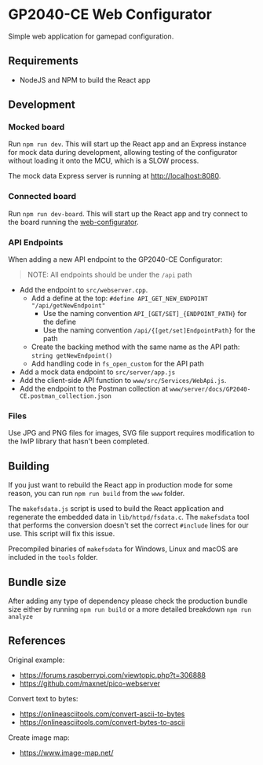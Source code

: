 # GP2040-CE Web Configurator

Simple web application for gamepad configuration.

## Requirements

* NodeJS and NPM to build the React app

## Development

### Mocked board

Run `npm run dev`. This will start up the React app and an Express instance for mock data during development, allowing testing of the configurator without loading it onto the MCU, which is a SLOW process.

The mock data Express server is running at <http://localhost:8080>.

### Connected board

Run `npm run dev-board`. This will start up the React app and try connect to the board running the
[web-configurator](https://gp2040-ce.info/web-configurator).

### API Endpoints

When adding a new API endpoint to the GP2040-CE Configurator:

> NOTE: All endpoints should be under the `/api` path

* Add the endpoint to `src/webserver.cpp`.
  * Add a define at the top: `#define API_GET_NEW_ENDPOINT "/api/getNewEndpoint"`
    * Use the naming convention `API_[GET/SET]_{ENDPOINT_PATH}` for the define
    * Use the naming convention `/api/{[get/set]EndpointPath}` for the path
  * Create the backing method with the same name as the API path: `string getNewEndpoint()`
  * Add handling code in `fs_open_custom` for the API path
* Add a mock data endpoint to `src/server/app.js`
* Add the client-side API function to `www/src/Services/WebApi.js`.
* Add the endpoint to the Postman collection at `www/server/docs/GP2040-CE.postman_collection.json`

### Files

Use JPG and PNG files for images, SVG file support requires modification to the lwIP library that hasn't been completed.

## Building

If you just want to rebuild the React app in production mode for some reason, you can run `npm run build` from the `www` folder.

The `makefsdata.js` script is used to build the React application and regenerate the embedded data in `lib/httpd/fsdata.c`. The `makefsdata` tool that performs the conversion doesn't set the correct `#include` lines for our use. This script will fix this issue.

Precompiled binaries of `makefsdata` for Windows, Linux and macOS are included in the `tools` folder.

## Bundle size

After adding any type of dependency please check the production bundle size either by running `npm run build` or a more detailed breakdown `npm run analyze`

## References

Original example:

* <https://forums.raspberrypi.com/viewtopic.php?t=306888>
* <https://github.com/maxnet/pico-webserver>

Convert text to bytes:

* <https://onlineasciitools.com/convert-ascii-to-bytes>
* <https://onlineasciitools.com/convert-bytes-to-ascii>

Create image map:

* <https://www.image-map.net/>
